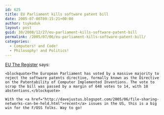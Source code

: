 ```yaml
---
id: 625
title: EU Parliament kills software patent bill
date: 2005-07-06T09:15:21+00:00
author: tsykoduk
layout: post
guid: 30/2008/12/27/eu-parliament-kills-software-patent-bill
permalink: /2005/07/06/eu-parliament-kills-software-patent-bill/
categories:
  - Computers! and Code!
  - Philosophy! and Politics!
---
```

<a href="http://www.theregister.co.uk/2005/07/06/eu_bins_swpat/">EU The Register</a> says:


	<blockquote>The European Parliament has voted by a massive majority to reject the software patents directive, formally known as the Directive on the Patentability of Computer Implemented Inventions. The vote to scrap the bill was passed by a margin of 648 votes to 14, with 18 abstentions.</blockquote>

	With the <a href="http://davejustus.blogspot.com/2005/06/file-sharing-networks-can-be-held.html">recent</a> issues in the US, this is a big win for the F/OSS folks. Way to go!